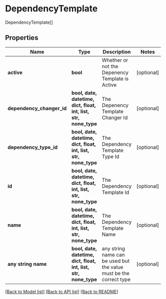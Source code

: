 # DependencyTemplate

DependencyTemplate[]

## Properties
Name | Type | Description | Notes
------------ | ------------- | ------------- | -------------
**active** | **bool** | Whether or not the Depenency Template is Active | [optional] 
**dependency_changer_id** | **bool, date, datetime, dict, float, int, list, str, none_type** | The Depenency Template Changer Id | [optional] 
**dependency_type_id** | **bool, date, datetime, dict, float, int, list, str, none_type** | The Dependency Template Type Id | [optional] 
**id** | **bool, date, datetime, dict, float, int, list, str, none_type** | The Dependency Template Id | [optional] 
**name** | **bool, date, datetime, dict, float, int, list, str, none_type** | The Dependency Template Name | [optional] 
**any string name** | **bool, date, datetime, dict, float, int, list, str, none_type** | any string name can be used but the value must be the correct type | [optional]

[[Back to Model list]](../README.md#documentation-for-models) [[Back to API list]](../README.md#documentation-for-api-endpoints) [[Back to README]](../README.md)


